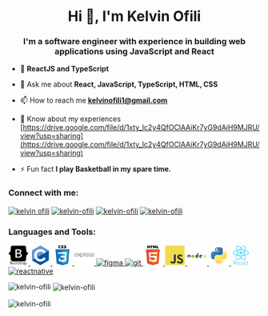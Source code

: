 <h1 align="center">Hi 👋, I'm Kelvin Ofili</h1>
<h3 align="center">I'm a software engineer with experience in building web applications using JavaScript and React</h3>

- 🌱 **ReactJS and TypeScript**

- 💬 Ask me about **React, JavaScript, TypeScript, HTML, CSS**

- 📫 How to reach me **kelvinofili1@gmail.com**

- 📄 Know about my experiences [https://drive.google.com/file/d/1xty_lc2y4QfOClAAiKr7yG9dAjH9MJRU/view?usp=sharing](https://drive.google.com/file/d/1xty_lc2y4QfOClAAiKr7yG9dAjH9MJRU/view?usp=sharing)

- ⚡ Fun fact **I play Basketball in my spare time.**

<h3 align="left">Connect with me:</h3>
<p align="left">
<a href="https://linkedin.com/in/kelvin ofili" target="blank"><img align="center" src="https://raw.githubusercontent.com/rahuldkjain/github-profile-readme-generator/master/src/images/icons/Social/linked-in-alt.svg" alt="kelvin ofili" height="30" width="40" /></a>
<a href="https://stackoverflow.com/users/kelvin-ofili" target="blank"><img align="center" src="https://raw.githubusercontent.com/rahuldkjain/github-profile-readme-generator/master/src/images/icons/Social/stack-overflow.svg" alt="kelvin-ofili" height="30" width="40" /></a>
<a href="https://www.hackerrank.com/kelvin-ofili" target="blank"><img align="center" src="https://raw.githubusercontent.com/rahuldkjain/github-profile-readme-generator/master/src/images/icons/Social/hackerrank.svg" alt="kelvin-ofili" height="30" width="40" /></a>
<a href="https://www.leetcode.com/kelvin-ofili" target="blank"><img align="center" src="https://raw.githubusercontent.com/rahuldkjain/github-profile-readme-generator/master/src/images/icons/Social/leet-code.svg" alt="kelvin-ofili" height="30" width="40" /></a>
</p>

<h3 align="left">Languages and Tools:</h3>
<p align="left"> <a href="https://getbootstrap.com" target="_blank" rel="noreferrer"> <img src="https://raw.githubusercontent.com/devicons/devicon/master/icons/bootstrap/bootstrap-plain-wordmark.svg" alt="bootstrap" width="40" height="40"/> </a> <a href="https://www.cprogramming.com/" target="_blank" rel="noreferrer"> <img src="https://raw.githubusercontent.com/devicons/devicon/master/icons/c/c-original.svg" alt="c" width="40" height="40"/> </a> <a href="https://www.w3schools.com/css/" target="_blank" rel="noreferrer"> <img src="https://raw.githubusercontent.com/devicons/devicon/master/icons/css3/css3-original-wordmark.svg" alt="css3" width="40" height="40"/> </a> <a href="https://expressjs.com" target="_blank" rel="noreferrer"> <img src="https://raw.githubusercontent.com/devicons/devicon/master/icons/express/express-original-wordmark.svg" alt="express" width="40" height="40"/> </a> <a href="https://www.figma.com/" target="_blank" rel="noreferrer"> <img src="https://www.vectorlogo.zone/logos/figma/figma-icon.svg" alt="figma" width="40" height="40"/> </a> <a href="https://git-scm.com/" target="_blank" rel="noreferrer"> <img src="https://www.vectorlogo.zone/logos/git-scm/git-scm-icon.svg" alt="git" width="40" height="40"/> </a> <a href="https://www.w3.org/html/" target="_blank" rel="noreferrer"> <img src="https://raw.githubusercontent.com/devicons/devicon/master/icons/html5/html5-original-wordmark.svg" alt="html5" width="40" height="40"/> </a> <a href="https://developer.mozilla.org/en-US/docs/Web/JavaScript" target="_blank" rel="noreferrer"> <img src="https://raw.githubusercontent.com/devicons/devicon/master/icons/javascript/javascript-original.svg" alt="javascript" width="40" height="40"/> </a> <a href="https://nodejs.org" target="_blank" rel="noreferrer"> <img src="https://raw.githubusercontent.com/devicons/devicon/master/icons/nodejs/nodejs-original-wordmark.svg" alt="nodejs" width="40" height="40"/> </a> <a href="https://www.python.org" target="_blank" rel="noreferrer"> <img src="https://raw.githubusercontent.com/devicons/devicon/master/icons/python/python-original.svg" alt="python" width="40" height="40"/> </a> <a href="https://reactjs.org/" target="_blank" rel="noreferrer"> <img src="https://raw.githubusercontent.com/devicons/devicon/master/icons/react/react-original-wordmark.svg" alt="react" width="40" height="40"/> </a> <a href="https://reactnative.dev/" target="_blank" rel="noreferrer"> <img src="https://reactnative.dev/img/header_logo.svg" alt="reactnative" width="40" height="40"/> </a> </p>

<p><img align="left" src="https://github-readme-stats.vercel.app/api/top-langs?username=kelvin-ofili&show_icons=true&locale=en&layout=compact" alt="kelvin-ofili" /></p>

<p>&nbsp;<img align="center" src="https://github-readme-stats.vercel.app/api?username=kelvin-ofili&show_icons=true&locale=en" alt="kelvin-ofili" /></p>

<p><img align="center" src="https://github-readme-streak-stats.herokuapp.com/?user=kelvin-ofili&" alt="kelvin-ofili" /></p>
